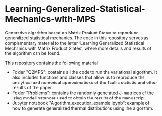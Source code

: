 # Learning-Generalized-Statistical-Mechanics-with-MPS
Generative algorithm based on Matrix Product States to reproduce generalized statistical mechanics. The code in this repository serves as complementary material to the letter ‘Learning Generalized Statistical Mechanics with Matrix Product States’, where more details and results of the algorithm can be found.

This repository contains the following material
  - Folder "Q2MPS": contains all the code to run the variational algorithm. It also includes functions and classes that allow us to reproduce the analytical and numerical approximations of the Tsallis statistic and other results of the paper. 
  - Folder "Problems": contains the randomly generated J-matrices of the Ising model instances used to obtain the results of the manuscript.
  - Jupyter notebook "Algorithm_execution_example.ipynb": example of how to generate generalized thermal distributions using the algorithm. 
